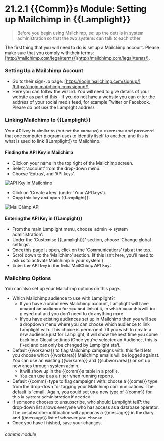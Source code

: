 # 21.2.1  {{Comm}}s Module: Setting up Mailchimp in {{Lamplight}}

> Before you begin using Mailchimp, set up the details in system administration so that the two systems can talk to each other



The first thing that you will need to do is set up a Mailchimp account. Please make sure that you comply with their terms: [http://mailchimp.com/legal/terms/](http://mailchimp.com/legal/terms/).

### Setting Up a Mailchimp Account

- Go to their sign-up page: [https://login.mailchimp.com/signup/](https://login.mailchimp.com/signup/).
- Here you can follow the wizard. You will need to give details of your website as part of this - if you do not have a website you can enter the address of your social media feed, for example Twitter or Facebook. Please do not use the Lamplight address.

### Linking Mailchimp to {{Lamplight}}

Your API key is similar to (but not the same as) a username and password that one computer program uses to identify itself to another, and this is what is used to link {{Lamplight}} to Mailchimp. 

#### Finding the API Key in Mailchimp
- Click on your name in the top right of the Mailchimp screen.
- Select ‘account’ from the drop-down menu.
- Choose ‘Extras’, and ‘API keys’. 

![API Key in Mailchimp](21.2.1a.png)

- Click on ‘Create a key’ (under ‘Your API keys’). 
- Copy this key and open {{Lamplight}}.

![MailChimp API](225a.png)

#### Entering the API Key in {{Lamplight}}
- From the main Lamplight menu, choose ‘admin -> system administration’.  
- Under the 'Customise {{Lamplight}}' section, choose ‘Change global settings’.
- Once this page is open, click on the ‘Communications’ tab at the top.  
- Scroll down to the ‘Mailchimp’ section.  (If this isn’t here, you’ll need to ask us to activate Mailchimp in your system.)  
- Enter the API key in the field ‘MailChimp API key’.  

### Mailchimp Options

You can also set up your Mailchimp options on this page.
- Which Mailchimp audience to use with Lamplight?:
  - If you have a brand new Mailchimp account, Lamplight will have created an audience for you and linked it, in which case this will be greyed out and you don’t need to do anything more.
  - If you have existing audiences set up in Mailchimp then you will see a dropdown menu where you can choose which audience to link Lamplight with. This choice is permanent. (If you wish to create a new audience just for Lamplight, it will show the next time you come back into Global settings.)Once you’ve selected an Audience, this is fixed and can only be changed by Lamplight staff.
- Default {{workarea}} to flag Mailchimp campaigns with: this field lets you choose which {{workarea}} Mailchimp emails will be logged against. You can use an existing {{workarea}} and {{subworkarea}} or set up new ones through system admin.
   - It will show up in the {{comm}}s table in a profile.
   - You can use it as a filter when running reports. 
- Default {{comm}} type to flag campaigns with: choose a {{comm}} type from the drop-down for tagging your Mailchimp communications. The default is 'email'. Again, you could set up a new type of {{comm}} for this in system administration if needed.
- If someone chooses to unsubscribe, who should Lamplight tell?: the drop-down list shows everyone who has access as a database operator. The unsubscribe notification will appear as a {{message}} in the diary and {{message}} list of whoever you choose.
- Once you have finished, save your changes.


###### comms module

